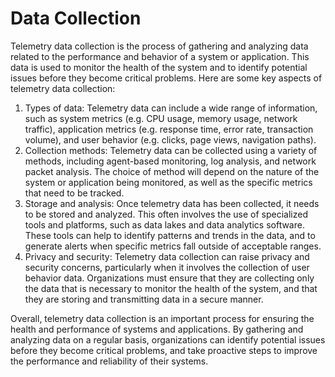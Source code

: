 # Data Collection

Telemetry data collection is the process of gathering and analyzing data related to the performance and behavior of a system or application. This data is used to monitor the health of the system and to identify potential issues before they become critical problems. Here are some key aspects of telemetry data collection:

1. Types of data: Telemetry data can include a wide range of information, such as system metrics (e.g. CPU usage, memory usage, network traffic), application metrics (e.g. response time, error rate, transaction volume), and user behavior (e.g. clicks, page views, navigation paths).
1. Collection methods: Telemetry data can be collected using a variety of methods, including agent-based monitoring, log analysis, and network packet analysis. The choice of method will depend on the nature of the system or application being monitored, as well as the specific metrics that need to be tracked.
1. Storage and analysis: Once telemetry data has been collected, it needs to be stored and analyzed. This often involves the use of specialized tools and platforms, such as data lakes and data analytics software. These tools can help to identify patterns and trends in the data, and to generate alerts when specific metrics fall outside of acceptable ranges.
1. Privacy and security: Telemetry data collection can raise privacy and security concerns, particularly when it involves the collection of user behavior data. Organizations must ensure that they are collecting only the data that is necessary to monitor the health of the system, and that they are storing and transmitting data in a secure manner.

Overall, telemetry data collection is an important process for ensuring the health and performance of systems and applications. By gathering and analyzing data on a regular basis, organizations can identify potential issues before they become critical problems, and take proactive steps to improve the performance and reliability of their systems.
